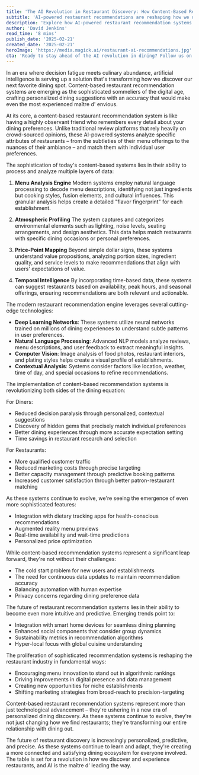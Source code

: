 ```yaml
---
title: 'The AI Revolution in Restaurant Discovery: How Content-Based Recommendation Systems Are Transforming Dining Choices'
subtitle: 'AI-powered restaurant recommendations are reshaping how we discover our next favorite dining spot'
description: 'Explore how AI-powered restaurant recommendation systems are revolutionizing dining choices by offering personalized suggestions through advanced algorithms, transforming the experiences for both diners and establishments.'
author: 'David Jenkins'
read_time: '8 mins'
publish_date: '2025-02-21'
created_date: '2025-02-21'
heroImage: 'https://media.magick.ai/restaurant-ai-recommendations.jpg'
cta: 'Ready to stay ahead of the AI revolution in dining? Follow us on LinkedIn for the latest insights on how technology is transforming the restaurant industry and reshaping our culinary discoveries.'
---
```


In an era where decision fatigue meets culinary abundance, artificial intelligence is serving up a solution that's transforming how we discover our next favorite dining spot. Content-based restaurant recommendation systems are emerging as the sophisticated sommeliers of the digital age, crafting personalized dining suggestions with an accuracy that would make even the most experienced maître d' envious.

At its core, a content-based restaurant recommendation system is like having a highly observant friend who remembers every detail about your dining preferences. Unlike traditional review platforms that rely heavily on crowd-sourced opinions, these AI-powered systems analyze specific attributes of restaurants – from the subtleties of their menu offerings to the nuances of their ambiance – and match them with individual user preferences.

The sophistication of today's content-based systems lies in their ability to process and analyze multiple layers of data:

1. **Menu Analysis Engine**
   Modern systems employ natural language processing to decode menu descriptions, identifying not just ingredients but cooking styles, fusion elements, and cultural influences. This granular analysis helps create a detailed "flavor fingerprint" for each establishment.

2. **Atmospheric Profiling**
   The system captures and categorizes environmental elements such as lighting, noise levels, seating arrangements, and design aesthetics. This data helps match restaurants with specific dining occasions or personal preferences.

3. **Price-Point Mapping**
   Beyond simple dollar signs, these systems understand value propositions, analyzing portion sizes, ingredient quality, and service levels to make recommendations that align with users' expectations of value.

4. **Temporal Intelligence**
   By incorporating time-based data, these systems can suggest restaurants based on availability, peak hours, and seasonal offerings, ensuring recommendations are both relevant and actionable.

The modern restaurant recommendation engine leverages several cutting-edge technologies:

- **Deep Learning Networks**: These systems utilize neural networks trained on millions of dining experiences to understand subtle patterns in user preferences.
- **Natural Language Processing**: Advanced NLP models analyze reviews, menu descriptions, and user feedback to extract meaningful insights.
- **Computer Vision**: Image analysis of food photos, restaurant interiors, and plating styles helps create a visual profile of establishments.
- **Contextual Analysis**: Systems consider factors like location, weather, time of day, and special occasions to refine recommendations.

The implementation of content-based recommendation systems is revolutionizing both sides of the dining equation:

For Diners:
- Reduced decision paralysis through personalized, contextual suggestions
- Discovery of hidden gems that precisely match individual preferences
- Better dining experiences through more accurate expectation setting
- Time savings in restaurant research and selection

For Restaurants:
- More qualified customer traffic
- Reduced marketing costs through precise targeting
- Better capacity management through predictive booking patterns
- Increased customer satisfaction through better patron-restaurant matching

As these systems continue to evolve, we're seeing the emergence of even more sophisticated features:

- Integration with dietary tracking apps for health-conscious recommendations
- Augmented reality menu previews
- Real-time availability and wait-time predictions
- Personalized price optimization

While content-based recommendation systems represent a significant leap forward, they're not without their challenges:

- The cold start problem for new users and establishments
- The need for continuous data updates to maintain recommendation accuracy
- Balancing automation with human expertise
- Privacy concerns regarding dining preference data

The future of restaurant recommendation systems lies in their ability to become even more intuitive and predictive. Emerging trends point to:

- Integration with smart home devices for seamless dining planning
- Enhanced social components that consider group dynamics
- Sustainability metrics in recommendation algorithms
- Hyper-local focus with global cuisine understanding

The proliferation of sophisticated recommendation systems is reshaping the restaurant industry in fundamental ways:

- Encouraging menu innovation to stand out in algorithmic rankings
- Driving improvements in digital presence and data management
- Creating new opportunities for niche establishments
- Shifting marketing strategies from broad-reach to precision-targeting

Content-based restaurant recommendation systems represent more than just technological advancement – they're ushering in a new era of personalized dining discovery. As these systems continue to evolve, they're not just changing how we find restaurants; they're transforming our entire relationship with dining out.

The future of restaurant discovery is increasingly personalized, predictive, and precise. As these systems continue to learn and adapt, they're creating a more connected and satisfying dining ecosystem for everyone involved. The table is set for a revolution in how we discover and experience restaurants, and AI is the maître d' leading the way.